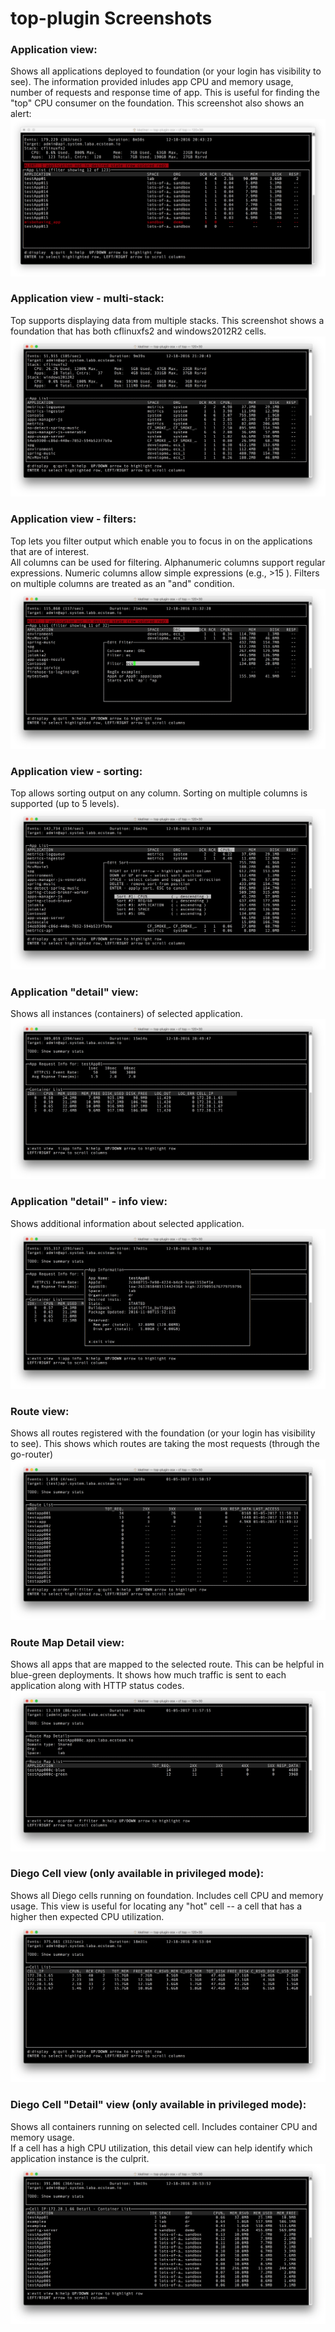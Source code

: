 # top-plugin Screenshots


### Application view:
Shows all applications deployed to foundation (or your login has visibility to see). 
The information provided inludes app CPU and memory usage, number of requests and response
time of app.
This is useful for finding the "top" CPU consumer on the foundation.  This screenshot 
also shows an alert:
![Screenshot](screenshot_appView2.png?raw=true)


### Application view - multi-stack:
Top supports displaying data from multiple stacks.  This screenshot shows a foundation that has both cflinuxfs2 and windows2012R2 cells.
![Screenshot](screenshot_appViewMultiStack.png?raw=true)

### Application view - filters:
Top lets you filter output which enable you to focus in on the applications that are of interest.  
All columns can be used for filtering.  Alphanumeric columns support regular expressions.  Numeric columns allow
simple expressions (e.g., >15 ).  Filters on multiple columns are treated as an "and" condition.
![Screenshot](screenshot_appViewFilter.png?raw=true)


### Application view - sorting:
Top allows sorting output on any column. Sorting on multiple columns is supported (up to 5 levels).
![Screenshot](screenshot_appViewSort.png?raw=true)


### Application "detail" view:
Shows all instances (containers) of selected application.
![Screenshot](screenshot_appDetailView.png?raw=true)


### Application "detail" - info view:
Shows additional information about selected application.
![Screenshot](screenshot_appDetailViewAppInfo.png?raw=true)

### Route view:
Shows all routes registered with the foundation (or your login has visibility to see).
This shows which routes are taking the most requests (through the go-router)
![Screenshot](screenshot_routeView.png?raw=true)


### Route Map Detail view:
Shows all apps that are mapped to the selected route.  This can be helpful in blue-green
deployments.  It shows how much traffic is sent to each application along with HTTP status
codes.
![Screenshot](screenshot_routeMapDetailView.png?raw=true)


### Diego Cell view (only available in privileged mode):
Shows all Diego cells running on foundation. Includes cell CPU and memory usage. 
This view is useful for locating any "hot" cell -- a cell that has a higher then
expected CPU utilization.
![Screenshot](screenshot_cellView.png?raw=true)


### Diego Cell "Detail" view (only available in privileged mode):
Shows all containers running on selected cell. Includes container CPU and memory usage.  
If a cell has a high CPU utilization, this detail view can help identify which application instance is the culprit. 
![Screenshot](screenshot_cellDetailView.png?raw=true)

